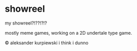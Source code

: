 # showreel

my showreel?!??!?!?

mostly meme games, working on a 2D undertale type game.


© aleksander kurpiewski i think i dunno

